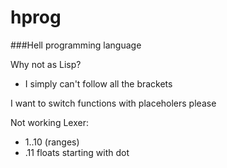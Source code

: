 # hprog

###Hell programming language

Why not as Lisp?
- I simply can't follow all the brackets

I want to switch functions with placeholers please

Not working
Lexer:
- 1..10 (ranges)
- .11 floats starting with dot
